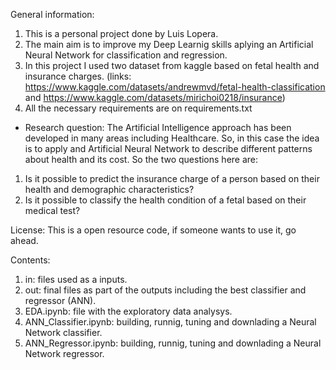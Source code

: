 General information:
1. This is a personal project done by Luis Lopera.
2. The main aim is to improve my Deep Learnig skills aplying an Artificial Neural Network for classification and regression.
3. In this project I used two dataset from kaggle based on fetal health and insurance charges.
(links: https://www.kaggle.com/datasets/andrewmvd/fetal-health-classification
and https://www.kaggle.com/datasets/mirichoi0218/insurance)
4. All the necessary requirements are on requirements.txt

- Research question:
The Artificial Intelligence approach has been developed in many areas including Healthcare. So, in this case the idea is to apply and Artificial Neural Network to describe different patterns about health and its cost. So the two questions here are:

1. Is it possible to predict the insurance charge of a person based on their health and demographic characteristics?
2. Is it possible to classify the health condition of a fetal based on their medical test?

License:
This is a open resource code, if someone wants to use it, go ahead.

Contents:
1. in: files used as a inputs.
2. out: final files as part of the outputs including the best classifier and regressor (ANN).
3. EDA.ipynb: file with the exploratory data analysys.
4. ANN_Classifier.ipynb: building, runnig, tuning and downlading a Neural Network classifier.
5. ANN_Regressor.ipynb: building, runnig, tuning and downlading a Neural Network regressor.